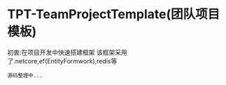 # TPT-TeamProjectTemplate(团队项目模板)
  初衷:在项目开发中快速搭建框架
  该框架采用了.netcore,ef(EntityFormwork),redis等
```tip
源码整理中...
```

